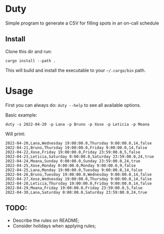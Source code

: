 # Duty

Simple program to generate a CSV for filling spots in an on-call schedule

## Install

Clone this dir and run:

`cargo install --path .`

This will build and install the executable to your `~/.cargo/bin` path.

# Usage

First you can always do: `duty --help` to see all available options.

Basic example:

`duty -s 2022-04-20 -p Lana -p Bruno -p Xose -p Leticia -p Moana`

Will print:

```
2022-04-20,Lana,Wednesday 19:00:00.0,Thursday 9:00:00.0,14,false
2022-04-21,Bruno,Thursday 19:00:00.0,Friday 9:00:00.0,14,false
2022-04-22,Xose,Friday 19:00:00.0,Friday 23:59:00.0,5,false
2022-04-23,Leticia,Saturday 0:00:00.0,Saturday 23:59:00.0,24,true
2022-04-24,Moana,Sunday 0:00:00.0,Sunday 23:59:00.0,24,true
2022-04-25,Xose,Monday 0:00:00.0,Monday 9:00:00.0,9,false
2022-04-25,Lana,Monday 19:00:00.0,Tuesday 9:00:00.0,14,false
2022-04-26,Bruno,Tuesday 19:00:00.0,Wednesday 9:00:00.0,14,false
2022-04-27,Xose,Wednesday 19:00:00.0,Thursday 9:00:00.0,14,false
2022-04-28,Leticia,Thursday 19:00:00.0,Friday 9:00:00.0,14,false
2022-04-29,Moana,Friday 19:00:00.0,Friday 23:59:00.0,5,false
2022-04-30,Lana,Saturday 0:00:00.0,Saturday 23:59:00.0,24,true
```

## TODO:

* Describe the rules on README;
* Consider holidays when applying rules;